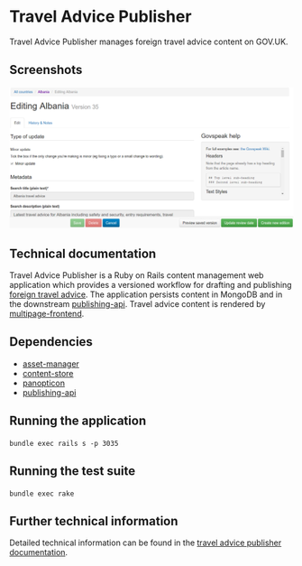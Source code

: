 # Travel Advice Publisher

Travel Advice Publisher manages foreign travel advice content on GOV.UK.

## Screenshots

![Travel Advice Publisher](docs/images/screenshot.png)

## Technical documentation

Travel Advice Publisher is a Ruby on Rails content management web application
which provides a versioned workflow for drafting and publishing [foreign travel
advice](http://www.gov.uk/foreign-travel-advice).  The application persists
content in MongoDB and in the downstream
[publishing-api](https://github.com/alphagov/publishing-api).  Travel advice
content is rendered by
[multipage-frontend](https://github.com/alphagov/multipage-frontend).

## Dependencies

- [asset-manager](https://github.com/alphagov/asset-manager)
- [content-store](https://github.com/alphagov/content-store)
- [panopticon](https://github.com/alphagov/panopticon)
- [publishing-api](https://github.com/alphagov/publishing-api)

## Running the application

`bundle exec rails s -p 3035`

## Running the test suite

`bundle exec rake`

## Further technical information

Detailed technical information can be found in the [travel advice publisher
documentation](docs/further-technical-information.md).
